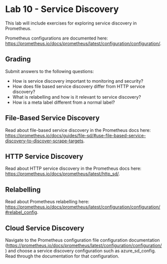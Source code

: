 
# Lab 10 - Service Discovery

This lab will include exercises for exploring service discovery in Prometheus.

Prometheus configurations are documented here: https://prometheus.io/docs/prometheus/latest/configuration/configuration/.

## Grading

Submit answers to the following questions:
- How is service discovery important to monitoring and security?
- How does file based service discovery differ from HTTP service discovery?
- What is relabelling and how is it relevant to service discovery?
- How is a meta label different from a normal label?

## File-Based Service Discovery

Read about file-based service discovery in the Prometheus docs here: https://prometheus.io/docs/guides/file-sd/#use-file-based-service-discovery-to-discover-scrape-targets.

## HTTP Service Discovery

Read about HTTP service discovery in the Prometheus docs here: https://prometheus.io/docs/prometheus/latest/http_sd/.

## Relabelling

Read about Prometheus relabelling here: https://prometheus.io/docs/prometheus/latest/configuration/configuration/#relabel_config.

## Cloud Service Discovery

Navigate to the Prometheus configuration file configuration documentation (https://prometheus.io/docs/prometheus/latest/configuration/configuration/) and choose a service discovery configuration such as azure_sd_config. Read through the documentation for that configuration.
